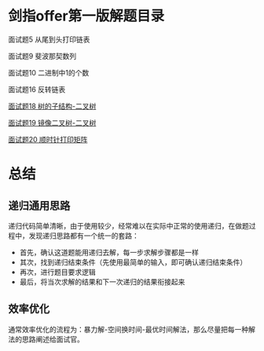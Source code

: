 # 剑指offer第一版解题目录
面试题5 从尾到头打印链表

面试题9 斐波那契数列

面试题10 二进制中1的个数

面试题16 反转链表

[面试题18 树的子结构-二叉树](https://github.com/xionghengheng/study/blob/master/sword2offer/18.%E6%A0%91%E7%9A%84%E5%AD%90%E7%BB%93%E6%9E%84.md)

[面试题19 镜像二叉树-二叉树](https://github.com/xionghengheng/study/blob/master/sword2offer/19.%E4%BA%8C%E5%8F%89%E6%A0%91%E7%9A%84%E9%95%9C%E5%83%8F.md)

[面试题20 顺时针打印矩阵](https://github.com/xionghengheng/study/blob/master/sword2offer/20.%E9%A1%BA%E6%97%B6%E9%92%88%E6%89%93%E5%8D%B0%E7%9F%A9%E9%98%B5.md)

# 总结

## 递归通用思路

递归代码简单清晰，由于使用较少，经常难以在实际中正常的使用递归，在做题过程中，发现递归思路都有一个统一的套路：

* 首先，确认这道题能用递归去解，每一步求解步骤都是一样
* 其次，找到递归结束条件（先使用最简单的输入，即可确认递归结束条件）
* 再次，进行题目要求逻辑
* 最后，将当次求解的结果和下一次递归的结果衔接起来

## 效率优化

通常效率优化的流程为：暴力解-空间换时间-最优时间解法，那么尽量把每一种解法的思路阐述给面试官。

